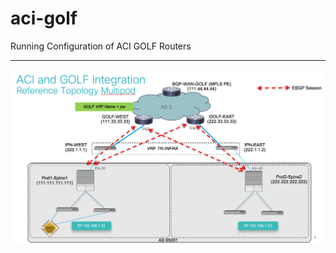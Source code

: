 # aci-golf
<P>
Running Configuration of ACI GOLF Routers
<p>
<hr>
<p>
<img src="https://github.com/joezersk/aci-golf/blob/master/ACI-GOLF-Sample-Topo.png">
